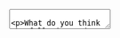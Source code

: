 
<!DOCTYPE html>
<html>
  <head>
    <style type="text/css">
      /* Slideshow styles */
    </style>
  </head>
  <body>
     <textarea id="source">
      

What do you think the following code does?

##### Example 1
	<?xml version="1.0"?>
	<svg width="120" height="120"
	     xmlns="http://www.w3.org/2000/svg">
	  <rect x="30" y="30" width="30" height="30" style="fill: #123"/>
	  <rect x="60" y="60" width="30" height="30"/>
	</svg>


---

What do you think the following code does?

##### Example 2
	<?xml version="1.0"?>
	<svg width="120" height="120"
	     xmlns="http://www.w3.org/2000/svg">
	  <rect x="30" y="30" width="30" height="30" style="fill: blue"/>
	  <rect x="30" y="60" width="30" height="30" style="fill: red"/>
	  <rect x="60" y="30" width="30" height="30" style="fill: orange"/>
	  <rect x="60" y="60" width="30" height="30" style="fill: #674BBA"/>
	</svg>

    </textarea>
     <script src="remark.js">
    </script>
    <script>
       var slideshow = remark.create();
    </script>
  </body>
</html>
